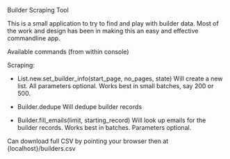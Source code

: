 Builder Scraping Tool

This is a small application to try to find and play with builder data. Most of the work and design has been in making this an easy and effective commandline app.

Available commands (from within console)

Scraping:

 - List.new.set_builder_info(start_page, no_pages, state)
 Will create a new list. All parameters optional. Works best in small batches, say 200 or 500.

  - Builder.dedupe
  Will dedupe builder records

  - Builder.fill_emails(limit, starting_record)
  Will look up emails for the builder records. Works best in batches. Parameters optional.

Can download full CSV by pointing your browser then at {localhost}/builders.csv
